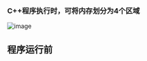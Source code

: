 ### C++程序执行时，可将内存划分为4个区域
![image](https://user-images.githubusercontent.com/39286292/161436723-8b3f7321-d1f8-45f4-907c-7fdf88d45bf1.png)
## 程序运行前
